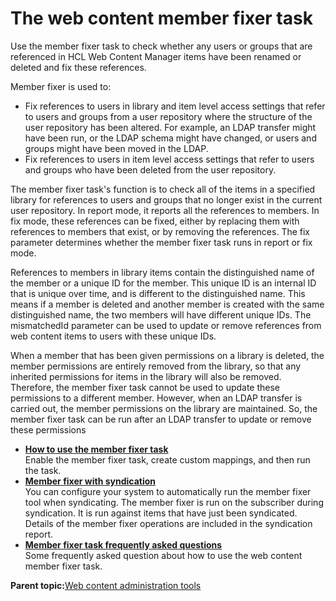 # The web content member fixer task

Use the member fixer task to check whether any users or groups that are referenced in HCL Web Content Manager items have been renamed or deleted and fix these references.

Member fixer is used to:

-   Fix references to users in library and item level access settings that refer to users and groups from a user repository where the structure of the user repository has been altered. For example, an LDAP transfer might have been run, or the LDAP schema might have changed, or users and groups might have been moved in the LDAP.
-   Fix references to users in item level access settings that refer to users and groups who have been deleted from the user repository.

The member fixer task's function is to check all of the items in a specified library for references to users and groups that no longer exist in the current user repository. In report mode, it reports all the references to members. In fix mode, these references can be fixed, either by replacing them with references to members that exist, or by removing the references. The fix parameter determines whether the member fixer task runs in report or fix mode.

References to members in library items contain the distinguished name of the member or a unique ID for the member. This unique ID is an internal ID that is unique over time, and is different to the distinguished name. This means if a member is deleted and another member is created with the same distinguished name, the two members will have different unique IDs. The mismatchedId parameter can be used to update or remove references from web content items to users with these unique IDs.

When a member that has been given permissions on a library is deleted, the member permissions are entirely removed from the library, so that any inherited permissions for items in the library will also be removed. Therefore, the member fixer task cannot be used to update these permissions to a different member. However, when an LDAP transfer is carried out, the member permissions on the library are maintained. So, the member fixer task can be run after an LDAP transfer to update or remove these permissions

-   **[How to use the member fixer task](../wcm/wcm_admin_member-fixer.md)**  
Enable the member fixer task, create custom mappings, and then run the task.
-   **[Member fixer with syndication](../wcm/wcm_admin_member-fixer_synd.md)**  
You can configure your system to automatically run the member fixer tool when syndicating. The member fixer is run on the subscriber during syndication. It is run against items that have just been syndicated. Details of the member fixer operations are included in the syndication report.
-   **[Member fixer task frequently asked questions](../wcm/wcm_admin_member-fixer_examples.md)**  
Some frequently asked question about how to use the web content member fixer task.

**Parent topic:**[Web content administration tools](../wcm/wcm_maintain.md)

